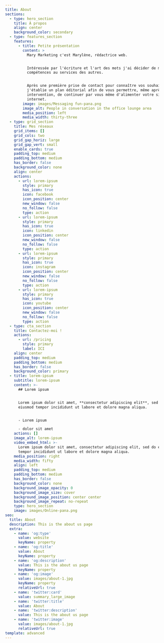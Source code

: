 ```yaml
---
title: About
sections:
  - type: hero_section
    title: À propos
    align: center
    background_color: secondary
  - type: features_section
    features:
      - title: Petite présentation
        content: >
          Mary Marketing c'est Marylène, rédactrice web.


          Intéressée par l'écriture et l'art des mots j'ai décider de mettre mes
          compétences au services des autres.


          Après une première prise de contact pour connaître vos souhaits,
          j'établie un plan éditorial afin de vous permettre, même après mon
          intervention, de continuer par vous même d'alimenter votre site
          internet.
        image: images/Messaging fun-pana.png
        image_alt: People in conversation in the office lounge area
        media_position: left
        media_width: thirty-three
  - type: grid_section
    title: Mes réseaux
    grid_items: []
    grid_cols: two
    grid_gap_horiz: large
    grid_gap_vert: small
    enable_cards: true
    padding_top: medium
    padding_bottom: medium
    has_border: false
    background_color: none
    align: center
    actions:
      - url: lorem-ipsum
        style: primary
        has_icon: true
        icon: facebook
        icon_position: center
        new_window: false
        no_follow: false
        type: action
      - url: lorem-ipsum
        style: primary
        has_icon: true
        icon: linkedin
        icon_position: center
        new_window: false
        no_follow: false
        type: action
      - url: lorem-ipsum
        style: primary
        has_icon: true
        icon: instagram
        icon_position: center
        new_window: false
        no_follow: false
        type: action
      - url: lorem-ipsum
        style: primary
        has_icon: true
        icon: youtube
        icon_position: center
        new_window: false
        no_follow: false
        type: action
  - type: cta_section
    title: Contactez-moi !
    actions:
      - url: /pricing
        style: primary
        label: ICI
    align: center
    padding_top: medium
    padding_bottom: medium
    has_border: false
    background_color: primary
  - title: lorem-ipsum
    subtitle: lorem-ipsum
    content: >-
      ## Lorem ipsum


      Lorem ipsum dolor sit amet, **consectetur adipiscing elit**, sed do
      eiusmod tempor incididunt ut labore et dolore magna aliqua.


      - Lorem ipsum

      - dolor sit amet
    actions: []
    image_alt: lorem-ipsum
    video_embed_html: >-
      Lorem ipsum dolor sit amet, consectetur adipiscing elit, sed do eiusmod
      tempor incididunt ut labore et dolore magna aliqua.
    media_position: right
    media_width: fifty
    align: left
    padding_top: medium
    padding_bottom: medium
    has_border: false
    background_color: none
    background_image_opacity: 0
    background_image_size: cover
    background_image_position: center center
    background_image_repeat: no-repeat
    type: hero_section
    image: images/Online-pana.png
seo:
  title: About
  description: This is the about us page
  extra:
    - name: 'og:type'
      value: website
      keyName: property
    - name: 'og:title'
      value: About
      keyName: property
    - name: 'og:description'
      value: This is the about us page
      keyName: property
    - name: 'og:image'
      value: images/about-1.jpg
      keyName: property
      relativeUrl: true
    - name: 'twitter:card'
      value: summary_large_image
    - name: 'twitter:title'
      value: About
    - name: 'twitter:description'
      value: This is the about us page
    - name: 'twitter:image'
      value: images/about-1.jpg
      relativeUrl: true
template: advanced
---
```

